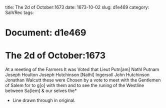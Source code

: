 title: The 2d of October:1673
date: 1673-10-02
slug: d1e469
category: SalVRec
tags: 




# Document: d1e469


# The 2d of October:1673

At a meeting of the Farmers It was Voted that Lieut Putn[am] Nathl Putnam Joseph Houlton Joseph Hutchinson [Nathl] Ingersoll John Hutchinson Jonathan Walcutt these were Chosen by a vote to meet with the Gentlemen of Salem for to g[o] with them and to see the runing of the Westline between Sa[lem] & our selves the*

* Line drawn through in original.
